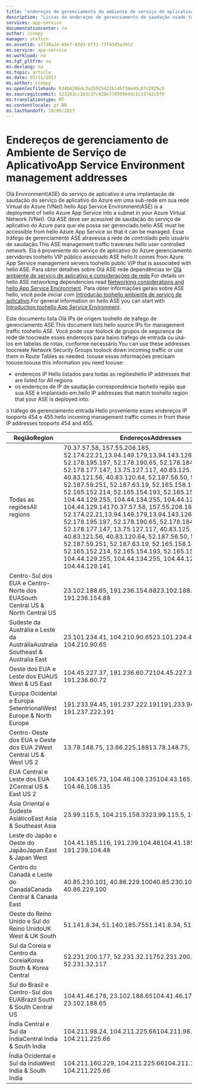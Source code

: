 ```yaml
---
title: "endereços de gerenciamento do ambiente de serviço de aplicativo aaaAzure"
description: "Listas de endereços de gerenciamento de saudação usado toocommand um ambiente de serviço de aplicativo"
services: app-service
documentationcenter: na
author: ccompy
manager: stefsch
ms.assetid: a7738a24-89ef-43d3-bff1-77f43d5a3952
ms.service: app-service
ms.workload: na
ms.tgt_pltfrm: na
ms.devlang: na
ms.topic: article
ms.date: 07/11/2017
ms.author: ccompy
ms.openlocfilehash: b34b6266dc3a35915421b14bf34eddc07c2825c0
ms.sourcegitcommit: 523283cc1b3c37c428e77850964dc1c33742c5f0
ms.translationtype: MT
ms.contentlocale: pt-BR
ms.lasthandoff: 10/06/2017
---
```

# <a name="app-service-environment-management-addresses"></a><span data-ttu-id="e3d26-103">Endereços de gerenciamento de Ambiente de Serviço de Aplicativo</span><span class="sxs-lookup"><span data-stu-id="e3d26-103">App Service Environment management addresses</span></span>

<span data-ttu-id="e3d26-104">Olá Environment(ASE) do serviço de aplicativo é uma implantação de saudação do serviço de aplicativo do Azure em uma sub-rede em sua rede Virtual do Azure (VNet).</span><span class="sxs-lookup"><span data-stu-id="e3d26-104">hello App Service Environment(ASE) is a deployment of hello Azure App Service into a subnet in your Azure Virtual Network (VNet).</span></span>  <span data-ttu-id="e3d26-105">Olá ASE deve ser acessível de saudação do serviço de aplicativo do Azure para que ele possa ser gerenciado.</span><span class="sxs-lookup"><span data-stu-id="e3d26-105">hello ASE must be accessible from hello Azure App Service so that it can be managed.</span></span>  <span data-ttu-id="e3d26-106">Esse tráfego de gerenciamento ASE atravessa a rede de controlado pelo usuário de saudação.</span><span class="sxs-lookup"><span data-stu-id="e3d26-106">This ASE management traffic traverses hello user controlled network.</span></span>  <span data-ttu-id="e3d26-107">Ela é proveniente do serviço de aplicativo do Azure gerenciamento servidores toohello VIP público associado ASE hello.</span><span class="sxs-lookup"><span data-stu-id="e3d26-107">It comes from Azure App Service management servers toohello public VIP that is associated with hello ASE.</span></span>  <span data-ttu-id="e3d26-108">Para obter detalhes sobre Olá ASE rede dependências ler [Olá ambiente de serviço de aplicativo e considerações de rede][networking].</span><span class="sxs-lookup"><span data-stu-id="e3d26-108">For details on hello ASE networking dependencies read [Networking considerations and hello App Service Environment][networking].</span></span>  <span data-ttu-id="e3d26-109">Para obter informações gerais sobre ASE hello, você pode iniciar com [Introdução toohello ambiente de serviço de aplicativo][intro].</span><span class="sxs-lookup"><span data-stu-id="e3d26-109">For general information on hello ASE you can start with [Introduction toohello App Service Environment][intro].</span></span>

<span data-ttu-id="e3d26-110">Este documento lista Olá IPs de origem toohello de tráfego de gerenciamento ASE.</span><span class="sxs-lookup"><span data-stu-id="e3d26-110">This document lists hello source IPs for management traffic toohello ASE.</span></span> <span data-ttu-id="e3d26-111">Você pode usar toolock de grupos de segurança de rede de toocreate esses endereços para baixo tráfego de entrada ou usá-los em tabelas de rotas, conforme necessário.</span><span class="sxs-lookup"><span data-stu-id="e3d26-111">You can use these addresses toocreate Network Security Groups toolock down incoming traffic or use them in Route Tables as needed.</span></span>  <span data-ttu-id="e3d26-112">toouse essas informações precisam toouse:</span><span class="sxs-lookup"><span data-stu-id="e3d26-112">toouse this information you need toouse:</span></span>

* <span data-ttu-id="e3d26-113">endereços IP Hello listados para todas as regiões</span><span class="sxs-lookup"><span data-stu-id="e3d26-113">hello IP addresses that are listed for All regions</span></span>
* <span data-ttu-id="e3d26-114">os endereços de IP de saudação correspondência toohello região que sua ASE é implantado em.</span><span class="sxs-lookup"><span data-stu-id="e3d26-114">hello IP addresses that match toohello region that your ASE is deployed into.</span></span>

<span data-ttu-id="e3d26-115">o tráfego de gerenciamento entrada Hello proveniente esses endereços IP tooports 454 e 455.</span><span class="sxs-lookup"><span data-stu-id="e3d26-115">hello incoming management traffic comes in from these IP addresses tooports 454 and 455.</span></span>

| <span data-ttu-id="e3d26-116">Região</span><span class="sxs-lookup"><span data-stu-id="e3d26-116">Region</span></span> | <span data-ttu-id="e3d26-117">Endereços</span><span class="sxs-lookup"><span data-stu-id="e3d26-117">Addresses</span></span> |
|--------|-----------|
| <span data-ttu-id="e3d26-118">Todas as regiões</span><span class="sxs-lookup"><span data-stu-id="e3d26-118">All regions</span></span> | <span data-ttu-id="e3d26-119">70.37.57.58, 157.55.208.185, 52.174.22.21,13.94.149.179,13.94.143.126,13.94.141.115, 52.178.195.197, 52.178.190.65, 52.178.184.149, 52.178.177.147, 13.75.127.117, 40.83.125.161, 40.83.121.56, 40.83.120.64, 52.187.56.50, 52.187.63.37, 52.187.59.251, 52.187.63.19, 52.165.158.140, 52.165.152.214, 52.165.154.193, 52.165.153.122, 104.44.129.255, 104.44.134.255, 104.44.129.243, 104.44.129.141</span><span class="sxs-lookup"><span data-stu-id="e3d26-119">70.37.57.58, 157.55.208.185, 52.174.22.21,13.94.149.179,13.94.143.126,13.94.141.115, 52.178.195.197, 52.178.190.65, 52.178.184.149, 52.178.177.147, 13.75.127.117, 40.83.125.161, 40.83.121.56, 40.83.120.64, 52.187.56.50, 52.187.63.37, 52.187.59.251, 52.187.63.19, 52.165.158.140, 52.165.152.214, 52.165.154.193, 52.165.153.122, 104.44.129.255, 104.44.134.255, 104.44.129.243, 104.44.129.141</span></span> |
| <span data-ttu-id="e3d26-120">Centro-Sul dos EUA e Centro-Norte dos EUA</span><span class="sxs-lookup"><span data-stu-id="e3d26-120">South Central US & North Central US</span></span> | <span data-ttu-id="e3d26-121">23.102.188.65, 191.236.154.88</span><span class="sxs-lookup"><span data-stu-id="e3d26-121">23.102.188.65, 191.236.154.88</span></span> |
| <span data-ttu-id="e3d26-122">Sudeste da Austrália e Leste da Austrália</span><span class="sxs-lookup"><span data-stu-id="e3d26-122">Australia Southeast & Australia East</span></span> | <span data-ttu-id="e3d26-123">23.101.234.41, 104.210.90.65</span><span class="sxs-lookup"><span data-stu-id="e3d26-123">23.101.234.41, 104.210.90.65</span></span> |
| <span data-ttu-id="e3d26-124">Oeste dos EUA e Leste dos EUA</span><span class="sxs-lookup"><span data-stu-id="e3d26-124">US West & US East</span></span> | <span data-ttu-id="e3d26-125">104.45.227.37, 191.236.60.72</span><span class="sxs-lookup"><span data-stu-id="e3d26-125">104.45.227.37, 191.236.60.72</span></span> |
| <span data-ttu-id="e3d26-126">Europa Ocidental e Europa Setentrional</span><span class="sxs-lookup"><span data-stu-id="e3d26-126">West Europe & North Europe</span></span> | <span data-ttu-id="e3d26-127">191.233.94.45, 191.237.222.191</span><span class="sxs-lookup"><span data-stu-id="e3d26-127">191.233.94.45, 191.237.222.191</span></span> |
| <span data-ttu-id="e3d26-128">Centro-Oeste dos EUA e Oeste dos EUA 2</span><span class="sxs-lookup"><span data-stu-id="e3d26-128">West Central US & West US 2</span></span> | <span data-ttu-id="e3d26-129">13.78.148.75, 13.66.225.188</span><span class="sxs-lookup"><span data-stu-id="e3d26-129">13.78.148.75, 13.66.225.188</span></span> |
| <span data-ttu-id="e3d26-130">EUA Central e Leste dos EUA 2</span><span class="sxs-lookup"><span data-stu-id="e3d26-130">Central US & East US 2</span></span> | <span data-ttu-id="e3d26-131">104.43.165.73, 104.46.108.135</span><span class="sxs-lookup"><span data-stu-id="e3d26-131">104.43.165.73, 104.46.108.135</span></span> |
| <span data-ttu-id="e3d26-132">Ásia Oriental e Sudeste Asiático</span><span class="sxs-lookup"><span data-stu-id="e3d26-132">East Asia & Southeast Asia</span></span> | <span data-ttu-id="e3d26-133">23.99.115.5, 104.215.158.33</span><span class="sxs-lookup"><span data-stu-id="e3d26-133">23.99.115.5, 104.215.158.33</span></span> |
| <span data-ttu-id="e3d26-134">Leste do Japão e Oeste do Japão</span><span class="sxs-lookup"><span data-stu-id="e3d26-134">Japan East & Japan West</span></span> | <span data-ttu-id="e3d26-135">104.41.185.116, 191.239.104.48</span><span class="sxs-lookup"><span data-stu-id="e3d26-135">104.41.185.116, 191.239.104.48</span></span> |
| <span data-ttu-id="e3d26-136">Centro do Canadá e Leste do Canadá</span><span class="sxs-lookup"><span data-stu-id="e3d26-136">Canada Central & Canada East</span></span> | <span data-ttu-id="e3d26-137">40.85.230.101, 40.86.229.100</span><span class="sxs-lookup"><span data-stu-id="e3d26-137">40.85.230.101, 40.86.229.100</span></span> |
| <span data-ttu-id="e3d26-138">Oeste do Reino Unido e Sul do Reino Unido</span><span class="sxs-lookup"><span data-stu-id="e3d26-138">UK West & UK South</span></span> | <span data-ttu-id="e3d26-139">51.141.8.34, 51.140.185.75</span><span class="sxs-lookup"><span data-stu-id="e3d26-139">51.141.8.34, 51.140.185.75</span></span> |
| <span data-ttu-id="e3d26-140">Sul da Coreia e Centro da Coreia</span><span class="sxs-lookup"><span data-stu-id="e3d26-140">Korea South & Korea Central</span></span> | <span data-ttu-id="e3d26-141">52.231.200.177, 52.231.32.117</span><span class="sxs-lookup"><span data-stu-id="e3d26-141">52.231.200.177, 52.231.32.117</span></span> |
| <span data-ttu-id="e3d26-142">Sul do Brasil e Centro-Sul dos EUA</span><span class="sxs-lookup"><span data-stu-id="e3d26-142">Brazil South & South Central US</span></span>| <span data-ttu-id="e3d26-143">104.41.46.178, 23.102.188.65</span><span class="sxs-lookup"><span data-stu-id="e3d26-143">104.41.46.178, 23.102.188.65</span></span> |
| <span data-ttu-id="e3d26-144">Índia Central e Sul da Índia</span><span class="sxs-lookup"><span data-stu-id="e3d26-144">Central India & South India</span></span> | <span data-ttu-id="e3d26-145">104.211.98.24, 104.211.225.66</span><span class="sxs-lookup"><span data-stu-id="e3d26-145">104.211.98.24, 104.211.225.66</span></span> |
| <span data-ttu-id="e3d26-146">Índia Ocidental e Sul da Índia</span><span class="sxs-lookup"><span data-stu-id="e3d26-146">West India & South India</span></span> | <span data-ttu-id="e3d26-147">104.211.160.229, 104.211.225.66</span><span class="sxs-lookup"><span data-stu-id="e3d26-147">104.211.160.229, 104.211.225.66</span></span> |


<!-- LINKS -->
[networking]: ./network-info.md
[intro]: ./intro.md
